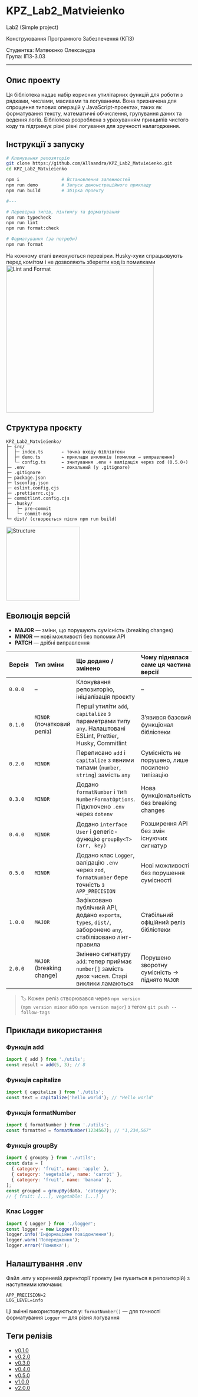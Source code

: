 # KPZ_Lab2_Matvieienko

Lab2 (Simple project)

Конструювання Програмного Забезпечення (КПЗ)

Студентка: Матвєєнко Олександра  
Група: ІПЗ-3.03

---

## Опис проекту

Ця бібліотека надає набір корисних утилітарних функцій для роботи з рядками, числами, масивами та логуванням. Вона призначена для спрощення типових операцій у JavaScript-проектах, таких як форматування тексту, математичні обчислення, групування даних та ведення логів. Бібліотека розроблена з урахуванням принципів чистого коду та підтримує різні рівні логування для зручності налагодження.

## Інструкції з запуску

```bash
# Клонування репозиторію
git clone https://github.com/Allaandra/KPZ_Lab2_Matvieienko.git
cd KPZ_Lab2_Matvieienko

npm i                # Встановлення залежностей
npm run demo         # Запуск демонстраційного прикладу
npm run build        # Збірка проекту

#---

# Перевірка типів, лінтингу та форматування
npm run typecheck
npm run lint
npm run format:check

# Форматування (за потреби)
npm run format
```

На кожному етапі виконуються перевірки. Husky-хуки спрацьовують перед комітом і не дозволяють зберегти код із помилками  
<img src="screenshots/lint_format.png" width="400" alt="Lint and Format">

## Структура проєкту

```
KPZ_Lab2_Matvieienko/
├─ src/
│  ├─ index.ts       ← точка входу бібліотеки
│  ├─ demo.ts        ← приклади викликів (помилки → виправлення)
│  └─ config.ts      ← зчитування .env + валідація через zod (0.5.0+)
├─ .env              ← локальний (у .gitignore)
├─ .gitignore
├─ package.json
├─ tsconfig.json
├─ eslint.config.cjs
├─ .prettierrc.cjs
├─ commitlint.config.cjs
├─ .husky/
│   ├─ pre-commit
│   └─ commit-msg
└─ dist/ (створюється після npm run build)
```

<img src="screenshots/structure.png" width="200" alt="Structure">

## Еволюція версій

- **MAJOR** — зміни, що порушують сумісність (breaking changes)
- **MINOR** — нові можливості без поломки API
- **PATCH** — дрібні виправлення

| Версія  | Тип зміни                  | Що додано / змінено                                                                                         | Чому піднялася саме ця частина версії           |
| :------ | :------------------------- | :---------------------------------------------------------------------------------------------------------- | :---------------------------------------------- |
| `0.0.0` | –                          | Клонування репозиторію, ініціалізація проєкту                                                               | –                                               |
| `0.1.0` | `MINOR` (початковий реліз) | Перші утиліти `add`, `capitalize` з параметрами типу `any`. Налаштовані ESLint, Prettier, Husky, Commitlint | З’явився базовий функціонал бібліотеки          |
| `0.2.0` | `MINOR`                    | Переписано `add` і `capitalize` з явними типами (`number`, `string`) замість `any`                          | Сумісність не порушено, лише посилено типізацію |
| `0.3.0` | `MINOR`                    | Додано `formatNumber` і тип `NumberFormatOptions`. Підключено `.env` через `dotenv`                         | Нова функціональність без breaking changes      |
| `0.4.0` | `MINOR`                    | Додано `interface User` і generic-функцію `groupBy<T>(arr, key)`                                            | Розширення API без змін існуючих сигнатур       |
| `0.5.0` | `MINOR`                    | Додано клас `Logger`, валідацію `.env` через `zod`, `formatNumber` бере точність з `APP_PRECISION`          | Нові можливості без порушення сумісності        |
| `1.0.0` | `MAJOR`                    | Зафіксовано публічний API, додано `exports`, `types`, `dist/`, заборонено `any`, стабілізовано лінт-правила | Стабільний офіційний реліз бібліотеки           |
| `2.0.0` | `MAJOR` (breaking change)  | Змінено сигнатуру `add`: тепер приймає `number[]` замість двох чисел. Старі виклики ламаються               | Порушено зворотну сумісність → піднято `MAJOR`  |

> 🏷️ Кожен реліз створювався через `npm version`  
> (`npm version minor` або `npm version major`) з тегом `git push --follow-tags`

## Приклади використання

### Функція add

```javascript
import { add } from './utils';
const result = add(5, 3); // 8
```

### Функція capitalize

```javascript
import { capitalize } from './utils';
const text = capitalize('hello world'); // "Hello world"
```

### Функція formatNumber

```javascript
import { formatNumber } from './utils';
const formatted = formatNumber(1234567); // "1,234,567"
```

### Функція groupBy

```javascript
import { groupBy } from './utils';
const data = [
  { category: 'fruit', name: 'apple' },
  { category: 'vegetable', name: 'carrot' },
  { category: 'fruit', name: 'banana' },
];
const grouped = groupBy(data, 'category');
// { fruit: [...], vegetable: [...] }
```

### Клас Logger

```javascript
import { Logger } from './logger';
const logger = new Logger();
logger.info('Інформаційне повідомлення');
logger.warn('Попередження');
logger.error('Помилка');
```

## Налаштування .env

Файл .env у кореневій директорії проекту (не пушиться в репозиторій) з наступними ключами:

```
APP_PRECISION=2
LOG_LEVEL=info
```

Ці змінні використовуються у:
`formatNumber()` — для точності форматування
`Logger` — для рівня логування

## Теги релізів

- [v0.1.0](https://github.com/Allaandra/KPZ_Lab2_Matvieienko/releases/tag/v0.1.0)
- [v0.2.0](https://github.com/Allaandra/KPZ_Lab2_Matvieienko/releases/tag/v0.2.0)
- [v0.3.0](https://github.com/Allaandra/KPZ_Lab2_Matvieienko/releases/tag/v0.3.0)
- [v0.4.0](https://github.com/Allaandra/KPZ_Lab2_Matvieienko/releases/tag/v0.4.0)
- [v0.5.0](https://github.com/Allaandra/KPZ_Lab2_Matvieienko/releases/tag/v0.5.0)
- [v1.0.0](https://github.com/Allaandra/KPZ_Lab2_Matvieienko/releases/tag/v1.0.0)
- [v2.0.0](https://github.com/Allaandra/KPZ_Lab2_Matvieienko/releases/tag/v2.0.0)
